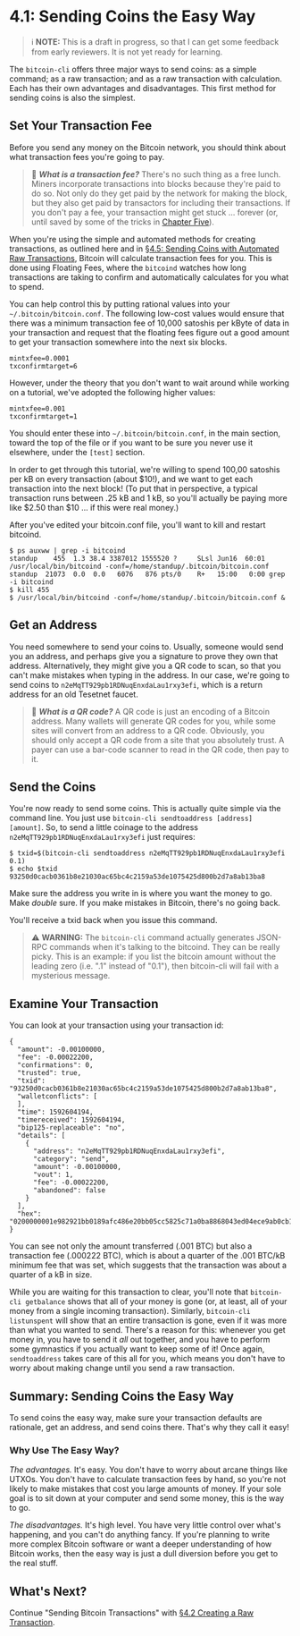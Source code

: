 # 4.1: Sending Coins the Easy Way

> :information_source: **NOTE:** This is a draft in progress, so that I can get some feedback from early reviewers. It is not yet ready for learning.

The `bitcoin-cli` offers three major ways to send coins: as a simple command; as a raw transaction; and as a raw transaction with calculation. Each has their own advantages and disadvantages. This first method for sending coins is also the simplest.

## Set Your Transaction Fee

Before you send any money on the Bitcoin network, you should think about what transaction fees you're going to pay.

> :book: ***What is a transaction fee?*** There's no such thing as a free lunch. Miners incorporate transactions into blocks because they're paid to do so. Not only do they get paid by the network for making the block, but they also get paid by transactors for including their transactions. If you don't pay a fee, your transaction might get stuck ... forever (or, until saved by some of the tricks in [Chapter Five](05_0_Controlling_Bitcoin_Transactions.md)).

When you're using the simple and automated methods for creating transactions, as outlined here and in [§4.5: Sending Coins with Automated Raw Transactions](04_5_Sending_Coins_with_Automated_Raw_Transactions.md), Bitcoin will calculate transaction fees for you. This is done using Floating Fees, where the `bitcoind` watches how long transactions are taking to confirm and automatically calculates for you what to spend.

You can help control this by putting rational values into your `~/.bitcoin/bitcoin.conf`. The following low-cost values would ensure that there was a minimum transaction fee of 10,000 satoshis per kByte of data in your transaction and request that the floating fees figure out a good amount to get your transaction somewhere into the next six blocks.
```
mintxfee=0.0001
txconfirmtarget=6
```
However, under the theory that you don't want to wait around while working on a tutorial, we've adopted the following higher values:
```
mintxfee=0.001
txconfirmtarget=1
```
You should enter these into `~/.bitcoin/bitcoin.conf`, in the main section, toward the top of the file or if you want to be sure you never use it elsewhere, under the `[test]` section.

In order to get through this tutorial, we're willing to spend 100,00 satoshis per kB on every transaction (about $10!), and we want to get each transaction into the next block! (To put that in perspective, a typical transaction runs between .25 kB and 1 kB, so you'll actually be paying more like $2.50 than $10 ... if this were real money.)

After you've edited your bitcoin.conf file, you'll want to kill and restart bitcoind.
```
$ ps auxww | grep -i bitcoind
standup    455  1.3 38.4 3387012 1555520 ?     SLsl Jun16  60:01 /usr/local/bin/bitcoind -conf=/home/standup/.bitcoin/bitcoin.conf
standup  21073  0.0  0.0   6076   876 pts/0    R+   15:00   0:00 grep -i bitcoind
$ kill 455
$ /usr/local/bin/bitcoind -conf=/home/standup/.bitcoin/bitcoin.conf &
```

## Get an Address

You need somewhere to send your coins to. Usually, someone would send you an address, and perhaps give you a signature to prove they own that address. Alternatively, they might give you a QR code to scan, so that you can't make mistakes when typing in the address. In our case, we're going to send coins to `n2eMqTT929pb1RDNuqEnxdaLau1rxy3efi`, which is a return address for an old Tesetnet faucet.

> :book: ***What is a QR code?*** A QR code is just an encoding of a Bitcoin address. Many wallets will generate QR codes for you, while some sites will convert from an address to a QR code. Obviously, you should only accept a QR code from a site that you absolutely trust. A payer can use a bar-code scanner to read in the QR code, then pay to it.

## Send the Coins

You're now ready to send some coins. This is actually quite simple via the command line. You just use `bitcoin-cli sendtoaddress [address] [amount]`. So, to send a little coinage to the address `n2eMqTT929pb1RDNuqEnxdaLau1rxy3efi` just requires:
```
$ txid=$(bitcoin-cli sendtoaddress n2eMqTT929pb1RDNuqEnxdaLau1rxy3efi 0.1)
$ echo $txid
93250d0cacb0361b8e21030ac65bc4c2159a53de1075425d800b2d7a8ab13ba8
```
Make sure the address you write in is where you want the money to go. Make _double_ sure. If you make mistakes in Bitcoin, there's no going back.

You'll receive a txid back when you issue this command.

> :warning: **WARNING:** The `bitcoin-cli` command actually generates JSON-RPC commands when it's talking to the bitcoind. They can be really picky. This is an example: if you list the bitcoin amount without the leading zero (i.e. ".1" instead of "0.1"), then bitcoin-cli will fail with a mysterious message.

## Examine Your Transaction

You can look at your transaction using your transaction id:
```
{
  "amount": -0.00100000,
  "fee": -0.00022200,
  "confirmations": 0,
  "trusted": true,
  "txid": "93250d0cacb0361b8e21030ac65bc4c2159a53de1075425d800b2d7a8ab13ba8",
  "walletconflicts": [
  ],
  "time": 1592604194,
  "timereceived": 1592604194,
  "bip125-replaceable": "no",
  "details": [
    {
      "address": "n2eMqTT929pb1RDNuqEnxdaLau1rxy3efi",
      "category": "send",
      "amount": -0.00100000,
      "vout": 1,
      "fee": -0.00022200,
      "abandoned": false
    }
  ],
  "hex": "0200000001e982921bb0189afc486e20bb05cc5825c71a0ba8868043ed04ece9ab0cb12a8e010000006a47304402200fc493a01c5c9d9574f7c321cee6880f7f1df847be71039e2d996f7f75c17b3d02203057f5baa48745ba7ab5f1d4eed11585bd8beab838b1ca03a4138516fe52b3b8012102fd5740996d853ea51a6904cf03257fc11204b0179f344c49739ec5b20b39c9bafeffffff02e8640d0000000000160014d37b6ae4a917bcc873f6395741155f565e2dc7c4a0860100000000001976a914e7c1345fc8f87c68170b3aa798a956c2fe6a9eff88ac780b1b00"
}
```
You can see not only the amount transferred (.001 BTC) but also a transaction fee (.000222 BTC), which is about a quarter of the .001 BTC/kB minimum fee that was set, which suggests that the transaction was about a quarter of a kB in size.

While you are waiting for this transaction to clear, you'll note that `bitcoin-cli getbalance` shows that all of your money is gone (or, at least, all of your money from a single incoming transaction). Similarly, `bitcoin-cli listunspent` will show that an entire transaction is gone, even if it was more than what you wanted to send. There's a reason for this: whenever you get money in, you have to send it _all_ out together, and you have to perform some gymnastics if you actually want to keep some of it! Once again, `sendtoaddress` takes care of this all for you, which means you don't have to worry about making change until you send a raw transaction.

## Summary: Sending Coins the Easy Way

To send coins the easy way, make sure your transaction defaults are rationale, get an address, and send coins there. That's why they call it easy!

### Why Use The Easy Way?

_The advantages._ It's easy. You don't have to worry about arcane things like UTXOs. You don't have to calculate transaction fees by hand, so you're not likely to make mistakes that cost you large amounts of money. If your sole goal is to sit down at your computer and send some money, this is the way to go.

_The disadvantages._ It's high level. You have very little control over what's happening, and you can't do anything fancy. If you're planning to write more complex Bitcoin software or want a deeper understanding of how Bitcoin works, then the easy way is just a dull diversion before you get to the real stuff.

## What's Next?

Continue "Sending Bitcoin Transactions" with [§4.2 Creating a Raw Transaction](04_2_Creating_a_Raw_Transaction.md).
